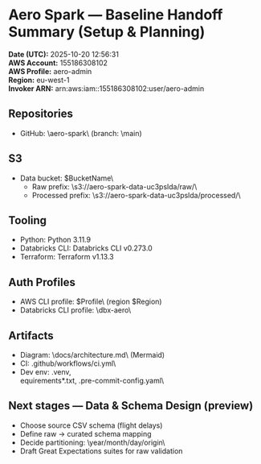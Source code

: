 # Aero Spark — Baseline Handoff Summary (Setup & Planning)

**Date (UTC):** 2025-10-20 12:56:31  
**AWS Account:** 155186308102  
**AWS Profile:** aero-admin  
**Region:** eu-west-1  
**Invoker ARN:** arn:aws:iam::155186308102:user/aero-admin

## Repositories
- GitHub: \aero-spark\ (branch: \main\)

## S3
- Data bucket: \$BucketName\
  - Raw prefix: \s3://aero-spark-data-uc3pslda/raw/\
  - Processed prefix: \s3://aero-spark-data-uc3pslda/processed/\

## Tooling
- Python: Python 3.11.9
- Databricks CLI: Databricks CLI v0.273.0
- Terraform: Terraform v1.13.3

## Auth Profiles
- AWS CLI profile: \$Profile\ (region \$Region\)
- Databricks CLI profile: \dbx-aero\

## Artifacts
- Diagram: \docs/architecture.md\ (Mermaid)
- CI: \.github/workflows/ci.yml\
- Dev env: \.venv\, \
equirements*.txt\, \.pre-commit-config.yaml\

## Next stages — Data & Schema Design (preview)
- Choose source CSV schema (flight delays)
- Define raw → curated schema mapping
- Decide partitioning: \year/month/day/origin\
- Draft Great Expectations suites for raw validation
